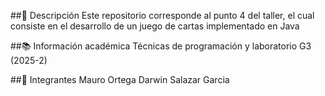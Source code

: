 ##📖 Descripción
Este repositorio corresponde al punto 4 del taller, el cual consiste en el desarrollo de un juego de cartas implementado en Java

##📚 Información académica
Técnicas de programación y laboratorio G3 (2025-2)

##👥 Integrantes
Mauro Ortega
Darwin Salazar Garcia
